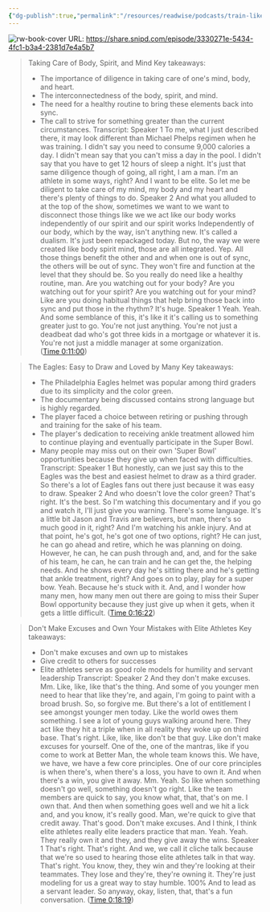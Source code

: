 ```yaml
---
{"dg-publish":true,"permalink":"/resources/readwise/podcasts/train-like-an-athlete/","tags":["podcasts","til"]}
---
```


![rw-book-cover](https://wsrv.nl/?url=https%3A%2F%2Fdeow9bq0xqvbj.cloudfront.net%2Fimage-logo%2F5033742%2FBetterManArtwork.jpg&w=100&h=100)
URL: https://share.snipd.com/episode/3330271e-5434-4fc1-b3a4-2381d7e4a5b7

> Taking Care of Body, Spirit, and Mind
> Key takeaways:
> - The importance of diligence in taking care of one's mind, body, and heart.
> - The interconnectedness of the body, spirit, and mind.
> - The need for a healthy routine to bring these elements back into sync.
> - The call to strive for something greater than the current circumstances.
> Transcript:
> Speaker 1
> To me, what I just described there, it may look different than Michael Phelps regimen when he was training. I didn't say you need to consume 9,000 calories a day. I didn't mean say that you can't miss a day in the pool. I didn't say that you have to get 12 hours of sleep a night. It's just that same diligence though of going, all right, I am a man. I'm an athlete in some ways, right? And I want to be elite. So let me be diligent to take care of my mind, my body and my heart and there's plenty of things to do.
> Speaker 2
> And what you alluded to at the top of the show, sometimes we want to we want to disconnect those things like we we act like our body works independently of our spirit and our spirit works Independently of our body, which by the way, isn't anything new. It's called a dualism. It's just been repackaged today. But no, the way we were created like body spirit mind, those are all integrated. Yep. All those things benefit the other and and when one is out of sync, the others will be out of sync. They won't fire and function at the level that they should be. So you really do need like a healthy routine, man. Are you watching out for your body? Are you watching out for your spirit? Are you watching out for your mind? Like are you doing habitual things that help bring those back into sync and put those in the rhythm? It's huge.
> Speaker 1
> Yeah. Yeah. And some semblance of this, it's like it it's calling us to something greater just to go. You're not just anything. You're not just a deadbeat dad who's got three kids in a mortgage or whatever it is. You're not just a middle manager at some organization. ([Time 0:11:00](https://share.snipd.com/snip/4c910d3e-b774-4363-937b-62ab632fd170))

> The Eagles: Easy to Draw and Loved by Many
> Key takeaways:
> - The Philadelphia Eagles helmet was popular among third graders due to its simplicity and the color green.
> - The documentary being discussed contains strong language but is highly regarded.
> - The player faced a choice between retiring or pushing through and training for the sake of his team.
> - The player's dedication to receiving ankle treatment allowed him to continue playing and eventually participate in the Super Bowl.
> - Many people may miss out on their own 'Super Bowl' opportunities because they give up when faced with difficulties.
> Transcript:
> Speaker 1
> But honestly, can we just say this to the Eagles was the best and easiest helmet to draw as a third grader. So there's a lot of Eagles fans out there just because it was easy to draw.
> Speaker 2
> And who doesn't love the color green? That's right. It's the best. So I'm watching this documentary and if you go and watch it, I'll just give you warning. There's some language. It's a little bit Jason and Travis are believers, but man, there's so much good in it, right? And I'm watching his ankle injury. And at that point, he's got, he's got one of two options, right? He can just, he can go ahead and retire, which he was planning on doing. However, he can, he can push through and, and, and for the sake of his team, he can, he can train and he can get the, the helping needs. And he shows every day he's sitting there and he's getting that ankle treatment, right? And goes on to play, play for a super bow. Yeah. Because he's stuck with it. And, and I wonder how many men, how many men out there are going to miss their Super Bowl opportunity because they just give up when it gets, when it gets a little difficult. ([Time 0:16:22](https://share.snipd.com/snip/c8a236f2-19bd-489e-a1d6-47bc8d1364e7))

> Don't Make Excuses and Own Your Mistakes with Elite Athletes
> Key takeaways:
> - Don't make excuses and own up to mistakes
> - Give credit to others for successes
> - Elite athletes serve as good role models for humility and servant leadership
> Transcript:
> Speaker 2
> And they don't make excuses. Mm. Like, like, like that's the thing. And some of you younger men need to hear that like they're, and again, I'm going to paint with a broad brush. So, so forgive me. But there's a lot of entitlement I see amongst younger men today. Like the world owes them something. I see a lot of young guys walking around here. They act like they hit a triple when in all reality they woke up on third base. That's right. Like, like, like don't be that guy. Like don't make excuses for yourself. One of the, one of the mantras, like if you come to work at Better Man, the whole team knows this. We have, we have, we have a few core principles. One of our core principles is when there's, when there's a loss, you have to own it. And when there's a win, you give it away. Mm. Yeah. So like when something doesn't go well, something doesn't go right. Like the team members are quick to say, you know what, that, that's on me. I own that. And then when something goes well and we hit a lick and, and you know, it's really good. Man, we're quick to give that credit away. That's good. Don't make excuses. And I think, I think elite athletes really elite leaders practice that man. Yeah. Yeah. They really own it and they, and they give away the wins.
> Speaker 1
> That's right. That's right. And we, we call it cliche talk because that we're so used to hearing those elite athletes talk in that way. That's right. You know, they, they win and they're looking at their teammates. They lose and they're, they're owning it. They're just modeling for us a great way to stay humble. 100% And to lead as a servant leader. So anyway, okay, listen, that, that's a fun conversation. ([Time 0:18:19](https://share.snipd.com/snip/f6c83980-ef28-4914-82aa-bc2674cf10c7))

